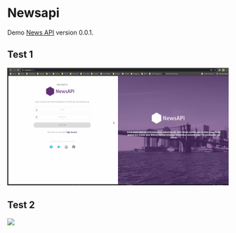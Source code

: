 # Newsapi

Demo [News API](https://newsapi-a01e6.firebaseapp.com/) version 0.0.1.

## Test 1

![](newsapi.gif)

## Test 2

![](newsapi2.gif)

